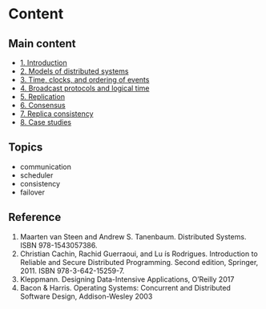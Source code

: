 # Content

## Main content
- [1. Introduction](./1_Introduction.md)
- [2. Models of distributed systems](./2_Models_of_distributed_systems.md)
- [3. Time, clocks, and ordering of events](./3_Time_clocks_and_ordering_of_events.md)
- [4. Broadcast protocols and logical time](./4_Broadcast_protocols_and_logical_time.md)
- [5. Replication](./5_Replication.md)
- [6. Consensus](./6_Consensus.md)
- [7. Replica consistency](./7_Replica_consistency.md)
- [8. Case studies](./8_Case_studies.md)

## Topics
- communication
- scheduler
- consistency
- failover

## Reference
1. Maarten van Steen and Andrew S. Tanenbaum. Distributed Systems. ISBN 978-1543057386. 
2. Christian Cachin, Rachid Guerraoui, and Lu ́ıs Rodrigues. Introduction to Reliable and Secure Distributed Programming. Second edition, Springer, 2011. ISBN 978-3-642-15259-7.
3. Kleppmann. Designing Data-Intensive Applications, O’Reilly 2017
4. Bacon & Harris. Operating Systems: Concurrent and Distributed Software Design, Addison-Wesley 2003
